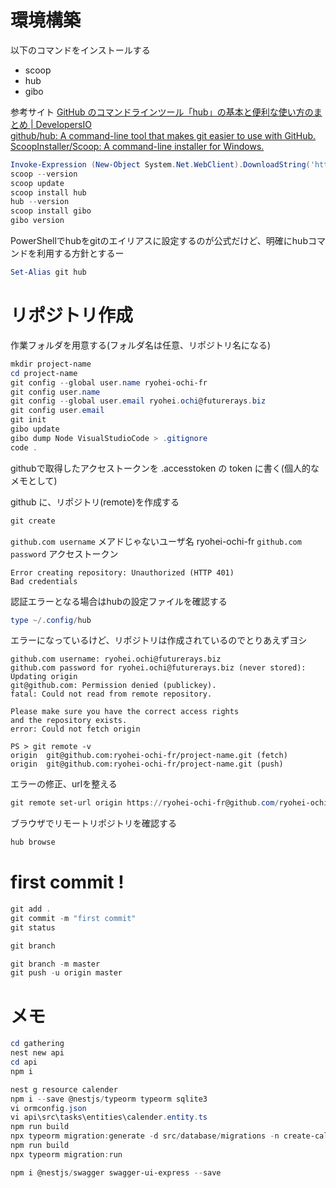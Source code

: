 # 環境構築
以下のコマンドをインストールする
- scoop
- hub
- gibo

参考サイト
[GitHub のコマンドラインツール「hub」の基本と便利な使い方のまとめ | DevelopersIO](https://dev.classmethod.jp/articles/hub/)  
[github/hub: A command-line tool that makes git easier to use with GitHub.](https://github.com/github/hub)  
[ScoopInstaller/Scoop: A command-line installer for Windows.](https://github.com/ScoopInstaller/Scoop)  

```powershell
Invoke-Expression (New-Object System.Net.WebClient).DownloadString('https://get.scoop.sh')
scoop --version
scoop update
scoop install hub
hub --version
scoop install gibo
gibo version
```

PowerShellでhubをgitのエイリアスに設定するのが公式だけど、明確にhubコマンドを利用する方針とするー
```powershell
Set-Alias git hub
```

# リポジトリ作成
作業フォルダを用意する(フォルダ名は任意、リポジトリ名になる)
```powershell
mkdir project-name
cd project-name
git config --global user.name ryohei-ochi-fr
git config user.name
git config --global user.email ryohei.ochi@futurerays.biz
git config user.email
git init
gibo update
gibo dump Node VisualStudioCode > .gitignore
code .
```

githubで取得したアクセストークンを .accesstoken の token に書く(個人的なメモとして)


github に、リポジトリ(remote)を作成する
```powershell
git create
```

`github.com username` メアドじゃないユーザ名 ryohei-ochi-fr
`github.com password` アクセストークン

```
Error creating repository: Unauthorized (HTTP 401)
Bad credentials
```
認証エラーとなる場合はhubの設定ファイルを確認する
```powershell
type ~/.config/hub
```

エラーになっているけど、リポジトリは作成されているのでとりあえずヨシ
```
github.com username: ryohei.ochi@futurerays.biz
github.com password for ryohei.ochi@futurerays.biz (never stored): 
Updating origin
git@github.com: Permission denied (publickey).
fatal: Could not read from remote repository.

Please make sure you have the correct access rights
and the repository exists.
error: Could not fetch origin
```

```
PS > git remote -v
origin  git@github.com:ryohei-ochi-fr/project-name.git (fetch)
origin  git@github.com:ryohei-ochi-fr/project-name.git (push)
```

エラーの修正、urlを整える
```powershell
git remote set-url origin https://ryohei-ochi-fr@github.com/ryohei-ochi-fr/project-name.git
```




ブラウザでリモートリポジトリを確認する
```powershell
hub browse
```

# first commit !
```powershell
git add .
git commit -m "first commit"
git status

git branch

git branch -m master
git push -u origin master
```


# メモ
```powershell
cd gathering
nest new api
cd api
npm i

nest g resource calender
npm i --save @nestjs/typeorm typeorm sqlite3
vi ormconfig.json
vi api\src\tasks\entities\calender.entity.ts
npm run build
npx typeorm migration:generate -d src/database/migrations -n create-calender
npm run build
npx typeorm migration:run

npm i @nestjs/swagger swagger-ui-express --save

```